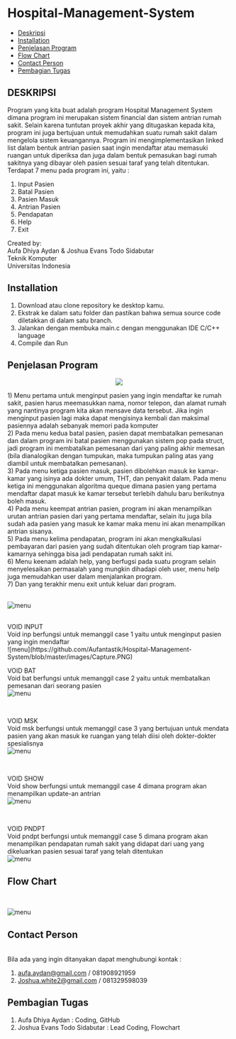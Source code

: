 # Hospital-Management-System

* [Deskripsi](#deskripsi)
* [Installation](#Installation)
* [Penjelasan Program](#Penjelasan-Program)
* [Flow Chart](#Flow-Chart)
* [Contact Person](#Contact-Person)
* [Pembagian Tugas](#Pembagian-Tugas)

## DESKRIPSI
Program yang kita buat adalah program Hospital Management System dimana program ini merupakan sistem financial dan sistem antrian rumah sakit. Selain karena tuntutan proyek akhir yang ditugaskan kepada kita, program ini juga bertujuan untuk memudahkan suatu rumah sakit dalam mengelola sistem keuangannya. Program ini mengimplementasikan linked list dalam bentuk antrian pasien saat ingin mendaftar atau memasuki ruangan untuk diperiksa dan juga dalam bentuk pemasukan bagi rumah sakitnya yang dibayar oleh pasien sesuai taraf yang telah ditentukan. Terdapat 7 menu pada program ini, yaitu :
1) Input Pasien
2) Batal Pasien
3) Pasien Masuk 
4) Antrian Pasien
5) Pendapatan
6) Help
7) Exit

<p>Created by:
<br>              Aufa Dhiya Aydan & Joshua Evans Todo Sidabutar 
<br>                        Teknik Komputer
<br>                     Universitas Indonesia</p>

## Installation 
1) Download atau clone repository ke desktop kamu.
2) Ekstrak ke dalam satu folder dan pastikan bahwa semua source code diletakkan di dalam satu branch.
3) Jalankan dengan membuka main.c dengan menggunakan IDE C/C++ language
4) Compile dan Run

## Penjelasan Program

<p align="center"><img src="https://github.com/Aufantastik/Hospital-Management-System/blob/master/1.PNG"></img></p>
1) Menu pertama untuk menginput pasien yang ingin mendaftar ke rumah sakit, pasien harus meemasukkan nama, nomor telepon, dan alamat rumah yang nantinya program kita akan mensave data tersebut. Jika ingin menginput pasien lagi maka dapat mengisinya kembali dan maksimal pasiennya adalah sebanyak memori pada komputer
<br>
2) Pada menu kedua batal pasien, pasien dapat membatalkan pemesanan dan dalam program ini batal pasien menggunakan sistem pop pada struct, jadi program ini membatalkan pemesanan dari yang paling akhir memesan (bila dianalogikan dengan tumpukan, maka tumpukan paling atas yang diambil untuk membatalkan pemesanan). 
<br>
3) Pada menu ketiga pasien masuk, pasien dibolehkan masuk ke kamar-kamar yang isinya ada dokter umum, THT, dan penyakit dalam. Pada menu ketiga ini menggunakan algoritma queque dimana pasien yang pertama mendaftar dapat masuk ke kamar tersebut terlebih dahulu baru berikutnya boleh masuk.
<br>
4) Pada  menu keempat antrian pasien, program ini akan menampilkan urutan antrian pasien dari yang pertama mendaftar, selain itu juga bila sudah ada pasien yang masuk ke kamar maka menu ini akan menampilkan antrian sisanya. 
<br>
5) Pada menu kelima pendapatan, program ini akan mengkalkulasi pembayaran dari pasien yang sudah ditentukan oleh program tiap kamar-kamarnya sehingga bisa jadi pendapatan rumah sakit ini.
<br>
6) Menu keenam adalah help, yang berfugsi pada suatu program selain menyelesaikan permasalah yang mungkin dihadapi oleh user, menu help juga memudahkan user dalam menjalankan program. 
<br>
7) Dan yang terakhir menu exit untuk keluar dari program.
<br> <br>

![menu](https://github.com/Aufantastik/Hospital-Management-System/blob/master/images/2.PNG)

<br>
VOID INPUT
<br>
Void inp berfungsi  untuk memanggil case 1 yaitu untuk menginput pasien yang ingin mendaftar
<br>
![menu](https://github.com/Aufantastik/Hospital-Management-System/blob/master/images/Capture.PNG)

<br> 

VOID BAT
<br>
Void bat berfungsi untuk memanggil case 2 yaitu untuk membatalkan pemesanan dari seorang pasien
<br>
![menu](https://github.com/Aufantastik/Hospital-Management-System/blob/master/images/Capture2.PNG)

<br> 

VOID MSK
<br>
Void msk berfungsi untuk memanggil case 3 yang bertujuan untuk mendata pasien yang akan masuk ke ruangan yang telah diisi oleh dokter-dokter spesialisnya
<br>
![menu](https://github.com/Aufantastik/Hospital-Management-System/blob/master/images/Capture3.PNG)

<br> 

VOID SHOW
<br>
Void show berfungsi untuk memanggil case 4 dimana program akan menampilkan update-an antrian
<br>
![menu](https://github.com/Aufantastik/Hospital-Management-System/blob/master/images/Capture4.PNG)

<br> 

VOID PNDPT
<br>
Void pndpt berfungsi untuk memanggil case 5 dimana program akan menampilkan pendapatan rumah sakit yang didapat dari uang yang dikeluarkan pasien sesuai taraf yang telah ditentukan
<br>
![menu](https://github.com/Aufantastik/Hospital-Management-System/blob/master/images/Capture6.PNG)

## Flow Chart
<br>

![menu](https://github.com/Aufantastik/Hospital-Management-System/blob/master/flochar/Flowup.png)


## Contact Person
<br>
Bila ada yang ingin ditanyakan dapat menghubungi kontak :

1) aufa.aydan@gmail.com / 081908921959
2) Joshua.white2@gmail.com / 081329598039

## Pembagian Tugas
1) Aufa Dhiya Aydan  : Coding, GitHub 
2) Joshua Evans Todo Sidabutar : Lead Coding, Flowchart 


